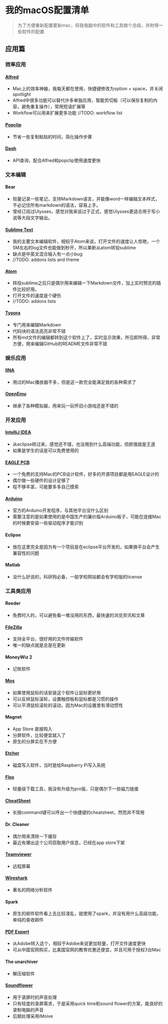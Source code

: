# 我的macOS配置清单

> 为了方便重新配置更新mac，将我电脑中的软件和工具做个总结，并附带一些软件的配置

## 应用篇

### 效率应用

#### [Alfred](https://www.alfredapp.com)

- Mac上的效率神器，我每天都在使用，快捷键修改为option + space，并关闭spotlight
- Alfred中很多功能可以替代许多单独应用，智能剪切板（可以保存复制的内容，避免重复操作），常用短语扩展等
- Workflow可以用来扩展更多功能 //TODO: workflow list

#### [Popclip](https://pilotmoon.com/popclip/)

- 节省一些复制粘贴的时间，简化操作步骤

#### [Dash](https://kapeli.com/dash)

- API查询，配合Alfred和popclip使用速度更快

### 文本编辑

#### Bear

- 轻量记录一些笔记，支持Markdown语言，并能像word一样编辑文本样式，不必记住所有markdown的语法，容易上手。
- 曾经订阅过Ulysses，感觉对我来说过于正式，感觉Ulysses更适合用于写小说等大段文字输出。

#### [Sublime Text](https://www.sublimetext.com)

- 我的主要文本编辑软件，相较于Atom来说，打开文件的速度让人惊艳，一个5M左右的log文件也能做到秒开，所以果断从atom转投sublime
- 缺点是中英文混合输入有一点小bug
- //TODO: addons lists and theme

#### [Atom](https://atom.io)

- 转投sublime之后只是偶尔用来编辑一下Markdown文件，加上实时预览的插件比较好用。
- 打开文件的速度是个硬伤
- //TODO: addons lists

#### [Typora](https://typora.io)

- 专门用来编辑Markdown
- 代码块的语法高亮非常不错
- 所有md文件的编辑都转到这个软件上了，实时显示效果，所见即所得，非常方便，用来编辑GitHub的README文件非常不错

### 娱乐应用

#### [IINA](https://lhc70000.github.io/iina/zh-cn/)

- 用过的Mac播放器不多，但是这一款完全能满足我的各种需求了

#### [OpenEmu](http://openemu.org)

- 继承了各种模拟器，用来玩一玩怀旧小游戏还是不错的

### 开发应用

#### [IntelliJ IDEA](https://www.jetbrains.com/idea/)

- 从eclipse转过来，感觉还不错，也没用到什么高端功能，但颜值就是王道
- 如果是学生的话是可以免费使用的

#### [EAGLE PCB](https://www.autodesk.com/products/eagle/overview)

- 一个免费的支持Mac的PCB设计软件，好多的开源项目都是用EAGLE设计的
- 偶尔做一些硬件的设计足够了
- 程不够丰富，可能要多多自己摸索

#### [Arduino](https://www.arduino.cc/en/Main/Software)

- 官方的Arduino开发程序，与其他平台没什么区别
- 需要注意的是如果使用的是中国生产的廉价版Arduino板子，可能在连接Mac的时候要安装一些驱动程序才能识别

#### Eclipse

- 放在这里完全是因为有一个项目是在eclipse平台开发的，如果换平台会产生兼容性的问题

#### Matlab

- 没什么好说的，科研狗必备，一般学校网站都会有学校版的license


### 工具类应用

#### Reeder

- 免费时入的，可以避免看一堆没用的东西，最快速的浏览资讯和文章

#### [FileZilla](https://filezilla-project.org)

- 支持全平台，很好用的文件传输软件
- 唯一的缺点就是总是在更新

#### MoneyWiz 2

- 记账软件

#### [Mos](https://mos.caldis.me)

- 如果使用鼠标的话安装这个软件让鼠标更好用
- 可以反转鼠标滚轮，设置触控板和鼠标都是习惯的操作
- 可以平滑鼠标滚轮的滚动，因为Mac的设置里有滑动惯性

#### Magnet

- App Store 直接购入
- 分屏软件，比较便宜就入了
- 原生的分屏实在不方便

#### [Etcher](https://pdfexpert.com)

- 磁盘写入软件，当时是给Raspberry Pi写入系统

#### [Flox](https://mac.eltima.com/download-manager.html)

- 轻量级下载工具，我没有升级为pro版，只是偶尔下一些磁力链接

#### [CheatSheet](https://www.mediaatelier.com/CheatSheet/)

- 长按command键可以呼出一个快捷键的cheatsheet，然而并不常用

#### Dr. Cleaner

- 偶尔用来清除一下缓存
- 最近有爆出这个公司窃取用户信息，已经在app store下架

#### [Teamviewer](https://www.teamviewer.us)

- 远程屏幕

#### [Wireshark](https://www.wireshark.org)

- 著名的网络分析软件

#### Spark

- 原生的邮件软件看上去比较凌乱，就使用了spark，并没有用什么高级功能，单纯的查收邮件

#### [PDF Expert](https://pdfexpert.com)

- 从Adobe转入这个，相较于Adobe来说更加轻量，打开文件速度更快
- 可从中国官网购买，比美国官网的教育优惠还便宜，并且可用于授权3台Mac

#### The unarchiver

- 解压缩软件

#### [Soundflower](https://github.com/mattingalls/Soundflower/releases/)

- 用于录屏时的声音处理
- 只有轻度的录屏需求，于是采用quick time和sound flower的方案，能良好的录制电脑的声音
- 后期处理采用iMoive


